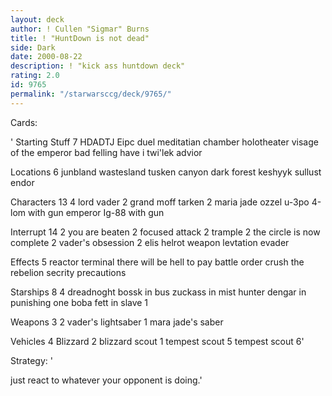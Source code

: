 ```yaml
---
layout: deck
author: ! Cullen "Sigmar" Burns
title: ! "HuntDown is not dead"
side: Dark
date: 2000-08-22
description: ! "kick ass huntdown deck"
rating: 2.0
id: 9765
permalink: "/starwarsccg/deck/9765/"
---
```

Cards: 

'
Starting Stuff  7
HDADTJ
Eipc duel
meditatian chamber
holotheater
visage of the emperor
bad felling have i
twi'lek advior

Locations     6
junbland wastesland
tusken canyon
dark forest
keshyyk
sullust
endor

Characters   13
4 lord vader
2 grand moff tarken
2 maria jade
ozzel
u-3po
4-lom with gun
emperor
Ig-88 with gun

Interrupt   14
2 you are beaten
2 focused attack
2 trample
2 the circle is now complete
2 vader's obsession
2 elis helrot
weapon levtation
evader

Effects    5
reactor terminal
there will be hell to pay
battle order
crush the rebelion
secrity precautions

Starships   8
4 dreadnoght
bossk in bus
zuckass in mist hunter
dengar in punishing one
boba fett in slave 1

Weapons     3
2 vader's lightsaber
1 mara jade's saber

Vehicles    4
Blizzard 2
blizzard scout 1
tempest scout 5
tempest scout 6'

Strategy: '

just react to whatever your opponent is doing.'
